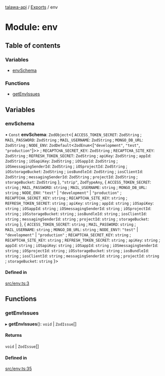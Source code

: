 [talawa-api](../README.md) / [Exports](../modules.md) / env

# Module: env

## Table of contents

### Variables

- [envSchema](env.md#envschema)

### Functions

- [getEnvIssues](env.md#getenvissues)

## Variables

### envSchema

• `Const` **envSchema**: `ZodObject`<{ `ACCESS_TOKEN_SECRET`: `ZodString` ; `MAIL_PASSWORD`: `ZodString` ; `MAIL_USERNAME`: `ZodString` ; `MONGO_DB_URL`: `ZodString` ; `NODE_ENV`: `ZodDefault`<`ZodEnum`<[``"development"``, ``"test"``, ``"production"``]\>\> ; `RECAPTCHA_SECRET_KEY`: `ZodString` ; `RECAPTCHA_SITE_KEY`: `ZodString` ; `REFRESH_TOKEN_SECRET`: `ZodString` ; `apiKey`: `ZodString` ; `appId`: `ZodString` ; `iOSapiKey`: `ZodString` ; `iOSappId`: `ZodString` ; `iOSmessagingSenderId`: `ZodString` ; `iOSprojectId`: `ZodString` ; `iOSstorageBucket`: `ZodString` ; `iosBundleId`: `ZodString` ; `iosClientId`: `ZodString` ; `messagingSenderId`: `ZodString` ; `projectId`: `ZodString` ; `storageBucket`: `ZodString`  }, ``"strip"``, `ZodTypeAny`, { `ACCESS_TOKEN_SECRET`: `string` ; `MAIL_PASSWORD`: `string` ; `MAIL_USERNAME`: `string` ; `MONGO_DB_URL`: `string` ; `NODE_ENV`: ``"test"`` \| ``"development"`` \| ``"production"`` ; `RECAPTCHA_SECRET_KEY`: `string` ; `RECAPTCHA_SITE_KEY`: `string` ; `REFRESH_TOKEN_SECRET`: `string` ; `apiKey`: `string` ; `appId`: `string` ; `iOSapiKey`: `string` ; `iOSappId`: `string` ; `iOSmessagingSenderId`: `string` ; `iOSprojectId`: `string` ; `iOSstorageBucket`: `string` ; `iosBundleId`: `string` ; `iosClientId`: `string` ; `messagingSenderId`: `string` ; `projectId`: `string` ; `storageBucket`: `string`  }, { `ACCESS_TOKEN_SECRET`: `string` ; `MAIL_PASSWORD`: `string` ; `MAIL_USERNAME`: `string` ; `MONGO_DB_URL`: `string` ; `NODE_ENV?`: ``"test"`` \| ``"development"`` \| ``"production"`` ; `RECAPTCHA_SECRET_KEY`: `string` ; `RECAPTCHA_SITE_KEY`: `string` ; `REFRESH_TOKEN_SECRET`: `string` ; `apiKey`: `string` ; `appId`: `string` ; `iOSapiKey`: `string` ; `iOSappId`: `string` ; `iOSmessagingSenderId`: `string` ; `iOSprojectId`: `string` ; `iOSstorageBucket`: `string` ; `iosBundleId`: `string` ; `iosClientId`: `string` ; `messagingSenderId`: `string` ; `projectId`: `string` ; `storageBucket`: `string`  }\>

#### Defined in

[src/env.ts:3](https://github.com/Nitya-Pasrija/talawa-api/blob/d3a6af9/src/env.ts#L3)

## Functions

### getEnvIssues

▸ **getEnvIssues**(): `void` \| `ZodIssue`[]

#### Returns

`void` \| `ZodIssue`[]

#### Defined in

[src/env.ts:35](https://github.com/Nitya-Pasrija/talawa-api/blob/d3a6af9/src/env.ts#L35)
